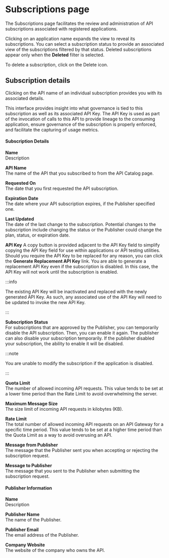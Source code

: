 # Subscriptions page 

<head>
  <meta name="guidename" content="API Management"/>
  <meta name="context" content="GUID-4a29133e-8eac-4aaa-a56a-0bc853dd47ad"/>
</head>


The Subscriptions page facilitates the review and administration of API subscriptions associated with registered applications.

Clicking on an application name expands the view to reveal its subscriptions. You can select a subscription status to provide an associated view of the subscriptions filtered by that status. Deleted subscriptions appear only when the **Deleted** filter is selected.

To delete a subscription, click on the Delete icon.

## Subscription details 

Clicking on the API name of an individual subscription provides you with its associated details.

This interface provides insight into what governance is tied to this subscription as well as its associated API Key. The API Key is used as part of the invocation of calls to this API to provide lineage to the consuming application, ensure governance of the subscription is properly enforced, and facilitate the capturing of usage metrics.

#### Subscription Details

**Name**  
Description

**API Name**  
The name of the API that you subscribed to from the API Catalog page.

**Requested On**  
The date that you first requested the API subscription.

**Expiration Date**  
The date where your API subscription expires, if the Publisher specified one.

**Last Updated**  
The date of the last change to the subscription. Potential changes to the subscription include changing the status or the Publisher could change the plan, status, or expiration date.

**API Key**
A copy button is provided adjacent to the API Key field to simplify copying the API Key field for use within applications or API testing utilities. Should you require the API Key to be replaced for any reason, you can click the **Generate Replacement API Key** link. You are able to generate a replacement API Key even if the subscription is disabled. In this case, the API Key will not work until the subscription is enabled.

:::info 
 
The existing API Key will be inactivated and replaced with the newly generated API Key. As such, any associated use of the API Key will need to be updated to invoke the new API Key.

:::

**Subscription Status**  
For subscriptions that are approved by the Publisher, you can temporarily disable the API subscription. Then, you can enable it again. The publisher can also disable your subscription temporarily. If the publisher disabled your subscription, the ability to enable it will be disabled.

:::note 

You are unable to modify the subscription if the application is disabled.

:::

**Quota Limit**  
The number of allowed incoming API requests. This value tends to be set at a lower time period than the Rate Limit to avoid overwhelming the server.

**Maximum Message Size**  
The size limit of incoming API requests in kilobytes \(KB\).

**Rate Limit**  
The total number of allowed incoming API requests on an API Gateway for a specific time period. This value tends to be set at a higher time period than the Quota Limit as a way to avoid overusing an API.

**Message from Publisher**  
The message that the Publisher sent you when accepting or rejecting the subscription request.

**Message to Publisher**  
The message that you sent to the Publisher when submitting the subscription request.

#### Publisher Information

**Name**    
Description

**Publisher Name**  
The name of the Publisher.

**Publisher Email**  
The email address of the Publisher.

**Company Website**  
The website of the company who owns the API. 